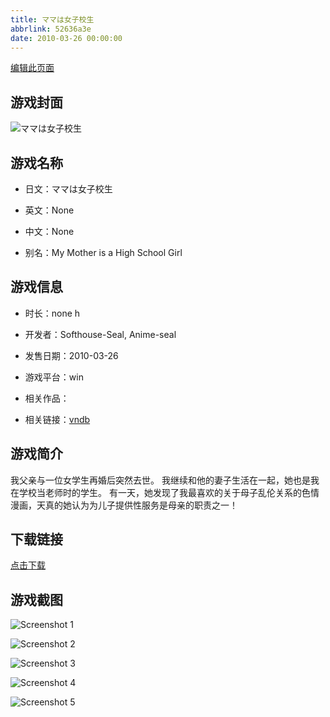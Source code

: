 ```yaml
---
title: ママは女子校生
abbrlink: 52636a3e
date: 2010-03-26 00:00:00
---
```

[编辑此页面](https://github.com/ACG-3/ADV3-source/blob/main/source/_posts/games/%E3%83%9E%E3%83%9E%E3%81%AF%E5%A5%B3%E5%AD%90%E6%A0%A1%E7%94%9F.md)

## 游戏封面

![ママは女子校生](https://pan.timero.xyz/d/onedrive/img_lib_001/%E3%83%9E%E3%83%9E%E3%81%AF%E5%A5%B3%E5%AD%90%E6%A0%A1%E7%94%9F_cover.avif)


## 游戏名称

- 日文：ママは女子校生
- 英文：None
- 中文：None

- 别名：My Mother is a High School Girl


## 游戏信息

- 时长：none h
- 开发者：Softhouse-Seal, Anime-seal
- 发售日期：2010-03-26
- 游戏平台：win
- 相关作品：

- 相关链接：[vndb](https://vndb.org/v3812)


## 游戏简介

我父亲与一位女学生再婚后突然去世。
我继续和他的妻子生活在一起，她也是我在学校当老师时的学生。
有一天，她发现了我最喜欢的关于母子乱伦关系的色情漫画，天真的她认为为儿子提供性服务是母亲的职责之一！




## 下载链接

[点击下载](https://pan.timero.xyz/onedrive/adv_lib_001/%E3%83%9E%E3%83%9E%E3%81%AF%E5%A5%B3%E5%AD%90%E6%A0%A1%E7%94%9F)


## 游戏截图


![Screenshot 1](https://pan.timero.xyz/d/onedrive/img_lib_001/%E3%83%9E%E3%83%9E%E3%81%AF%E5%A5%B3%E5%AD%90%E6%A0%A1%E7%94%9F_Screenshot_1.avif)

![Screenshot 2](https://pan.timero.xyz/d/onedrive/img_lib_001/%E3%83%9E%E3%83%9E%E3%81%AF%E5%A5%B3%E5%AD%90%E6%A0%A1%E7%94%9F_Screenshot_2.avif)

![Screenshot 3](https://pan.timero.xyz/d/onedrive/img_lib_001/%E3%83%9E%E3%83%9E%E3%81%AF%E5%A5%B3%E5%AD%90%E6%A0%A1%E7%94%9F_Screenshot_3.avif)

![Screenshot 4](https://pan.timero.xyz/d/onedrive/img_lib_001/%E3%83%9E%E3%83%9E%E3%81%AF%E5%A5%B3%E5%AD%90%E6%A0%A1%E7%94%9F_Screenshot_4.avif)

![Screenshot 5](https://pan.timero.xyz/d/onedrive/img_lib_001/%E3%83%9E%E3%83%9E%E3%81%AF%E5%A5%B3%E5%AD%90%E6%A0%A1%E7%94%9F_Screenshot_5.avif)

